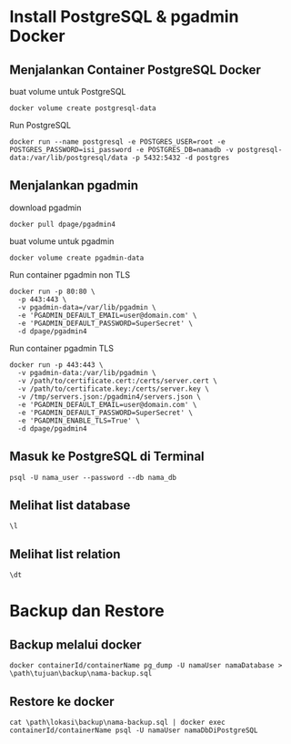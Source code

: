 # Install PostgreSQL & pgadmin Docker
## Menjalankan Container PostgreSQL Docker
buat volume untuk PostgreSQL
```
docker volume create postgresql-data
```

Run PostgreSQL
```
docker run --name postgresql -e POSTGRES_USER=root -e POSTGRES_PASSWORD=isi_password -e POSTGRES_DB=namadb -v postgresql-data:/var/lib/postgresql/data -p 5432:5432 -d postgres
```

## Menjalankan pgadmin
download pgadmin
```
docker pull dpage/pgadmin4
```

buat volume untuk pgadmin
```
docker volume create pgadmin-data
```

Run container pgadmin non TLS
```
docker run -p 80:80 \
  -p 443:443 \
  -v pgadmin-data=/var/lib/pgadmin \
  -e 'PGADMIN_DEFAULT_EMAIL=user@domain.com' \
  -e 'PGADMIN_DEFAULT_PASSWORD=SuperSecret' \
  -d dpage/pgadmin4
```

Run container pgadmin TLS
```
docker run -p 443:443 \
  -v pgadmin-data:/var/lib/pgadmin \
  -v /path/to/certificate.cert:/certs/server.cert \
  -v /path/to/certificate.key:/certs/server.key \
  -v /tmp/servers.json:/pgadmin4/servers.json \
  -e 'PGADMIN_DEFAULT_EMAIL=user@domain.com' \
  -e 'PGADMIN_DEFAULT_PASSWORD=SuperSecret' \
  -e 'PGADMIN_ENABLE_TLS=True' \
  -d dpage/pgadmin4
```

## Masuk ke PostgreSQL di Terminal
```
psql -U nama_user --password --db nama_db
```

## Melihat list database
```
\l
```
## Melihat list relation
```
\dt
```

# Backup dan Restore
## Backup melalui docker
```
docker containerId/containerName pg_dump -U namaUser namaDatabase > \path\tujuan\backup\nama-backup.sql
```

## Restore ke docker
```
cat \path\lokasi\backup\nama-backup.sql | docker exec containerId/containerName psql -U namaUser namaDbDiPostgreSQL
```
